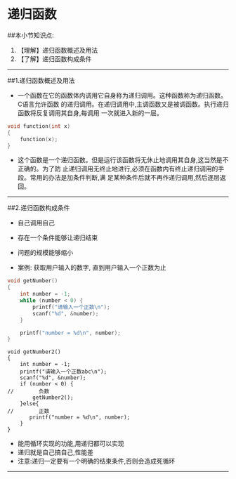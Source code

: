 # 递归函数
##本小节知识点:
1. 【理解】递归函数概述及用法
2. 【了解】递归函数构成条件

---

##1.递归函数概述及用法
- 一个函数在它的函数体内调用它自身称为递归调用。这种函数称为递归函数。C语言允许函数 的递归调用。在递归调用中,主调函数又是被调函数。执行递归函数将反复调用其自身,每调用 一次就进入新的一层。
```c
void function(int x)
{
    function(x);
}
```
- 这个函数是一个递归函数。但是运行该函数将无休止地调用其自身,这当然是不正确的。为了防 止递归调用无终止地进行,必须在函数内有终止递归调用的手段。常用的办法是加条件判断,满 足某种条件后就不再作递归调用,然后逐层返回。
---


##2.递归函数构成条件
- 自己调用自己
- 存在一个条件能够让递归结束
- 问题的规模能够缩小

- 案例: 获取用户输入的数字, 直到用户输入一个正数为止
```c
void getNumber()
{
    int number = -1;
    while (number < 0) {
        printf("请输入一个正数\n");
        scanf("%d", &number);
    }

    printf("number = %d\n", number);
}
```

```
void getNumber2()
{
    int number = -1;
    printf("请输入一个正数abc\n");
    scanf("%d", &number);
    if (number < 0) {
//        负数
        getNumber2();
    }else{
//        正数
       printf("number = %d\n", number);
    }
}
```

- 能用循环实现的功能,用递归都可以实现
- 递归就是自己搞自己,性能差
- 注意:递归一定要有一个明确的结束条件,否则会造成死循环
---


